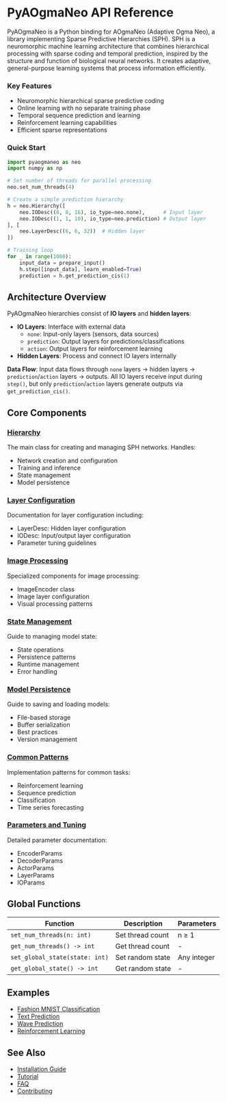 # PyAOgmaNeo API Reference

PyAOgmaNeo is a Python binding for AOgmaNeo (Adaptive Ogma Neo), a library implementing Sparse Predictive Hierarchies (SPH). SPH is a neuromorphic machine learning architecture that combines hierarchical processing with sparse coding and temporal prediction, inspired by the structure and function of biological neural networks. It creates adaptive, general-purpose learning systems that process information efficiently.

### Key Features
- Neuromorphic hierarchical sparse predictive coding
- Online learning with no separate training phase
- Temporal sequence prediction and learning
- Reinforcement learning capabilities
- Efficient sparse representations

### Quick Start

```python
import pyaogmaneo as neo
import numpy as np

# Set number of threads for parallel processing
neo.set_num_threads(4)

# Create a simple prediction hierarchy
h = neo.Hierarchy([
    neo.IODesc((8, 8, 16), io_type=neo.none),      # Input layer
    neo.IODesc((1, 1, 10), io_type=neo.prediction) # Output layer
], [
    neo.LayerDesc((6, 6, 32))  # Hidden layer
])

# Training loop
for _ in range(1000):
    input_data = prepare_input()
    h.step([input_data], learn_enabled=True)
    prediction = h.get_prediction_cis(1)
```

## Architecture Overview

PyAOgmaNeo hierarchies consist of **IO layers** and **hidden layers**:

- **IO Layers**: Interface with external data
  - `none`: Input-only layers (sensors, data sources)
  - `prediction`: Output layers for predictions/classifications  
  - `action`: Output layers for reinforcement learning
- **Hidden Layers**: Process and connect IO layers internally

**Data Flow**: Input data flows through `none` layers → hidden layers → `prediction`/`action` layers → outputs. All IO layers receive input during `step()`, but only `prediction`/`action` layers generate outputs via `get_prediction_cis()`.


## Core Components

### [Hierarchy](hierarchy.md)
The main class for creating and managing SPH networks. Handles:
- Network creation and configuration
- Training and inference
- State management
- Model persistence

### [Layer Configuration](layer_config.md)
Documentation for layer configuration including:
- LayerDesc: Hidden layer configuration
- IODesc: Input/output layer configuration
- Parameter tuning guidelines

### [Image Processing](image_encoder.md)
Specialized components for image processing:
- ImageEncoder class
- Image layer configuration
- Visual processing patterns

### [State Management](state_management.md)
Guide to managing model state:
- State operations
- Persistence patterns
- Runtime management
- Error handling

### [Model Persistence](model_persistence.md)
Guide to saving and loading models:
- File-based storage
- Buffer serialization
- Best practices
- Version management

### [Common Patterns](common_patterns.md)
Implementation patterns for common tasks:
- Reinforcement learning
- Sequence prediction
- Classification
- Time series forecasting

### [Parameters and Tuning](parameters.md)
Detailed parameter documentation:
- EncoderParams
- DecoderParams
- ActorParams
- LayerParams
- IOParams

## Global Functions

| Function | Description | Parameters |
|----------|-------------|------------|
| `set_num_threads(n: int)` | Set thread count | n ≥ 1 |
| `get_num_threads() -> int` | Get thread count | - |
| `set_global_state(state: int)` | Set random state | Any integer |
| `get_global_state() -> int` | Get random state | - |

## Examples

- [Fashion MNIST Classification](../examples/fashion_mnist/fashion_mnist.md)
- [Text Prediction](../examples/nlp/text_prediction.md)
- [Wave Prediction](../examples/wave_prediction.md)
- [Reinforcement Learning](../examples/rl/cartpole.md)

## See Also

- [Installation Guide](../getting_started/installation.md)
- [Tutorial](../getting_started/tutorial.md)
- [FAQ](../getting_started/faq.md)
- [Contributing](../development/contributing.md)


